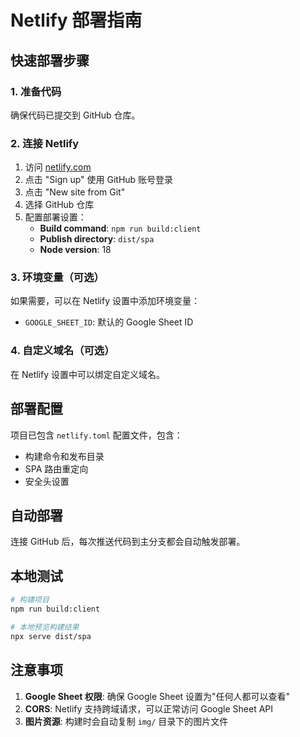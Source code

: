 # Netlify 部署指南

## 快速部署步骤

### 1. 准备代码
确保代码已提交到 GitHub 仓库。

### 2. 连接 Netlify
1. 访问 [netlify.com](https://netlify.com)
2. 点击 "Sign up" 使用 GitHub 账号登录
3. 点击 "New site from Git"
4. 选择 GitHub 仓库
5. 配置部署设置：
   - **Build command**: `npm run build:client`
   - **Publish directory**: `dist/spa`
   - **Node version**: 18

### 3. 环境变量（可选）
如果需要，可以在 Netlify 设置中添加环境变量：
- `GOOGLE_SHEET_ID`: 默认的 Google Sheet ID

### 4. 自定义域名（可选）
在 Netlify 设置中可以绑定自定义域名。

## 部署配置

项目已包含 `netlify.toml` 配置文件，包含：
- 构建命令和发布目录
- SPA 路由重定向
- 安全头设置

## 自动部署

连接 GitHub 后，每次推送代码到主分支都会自动触发部署。

## 本地测试

```bash
# 构建项目
npm run build:client

# 本地预览构建结果
npx serve dist/spa
```

## 注意事项

1. **Google Sheet 权限**: 确保 Google Sheet 设置为"任何人都可以查看"
2. **CORS**: Netlify 支持跨域请求，可以正常访问 Google Sheet API
3. **图片资源**: 构建时会自动复制 `img/` 目录下的图片文件 